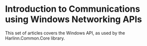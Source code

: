 # Introduction to Communications using Windows Networking APIs

This set of articles covers the Windows API, as used by the Harlinn.Common.Core library. 

 


